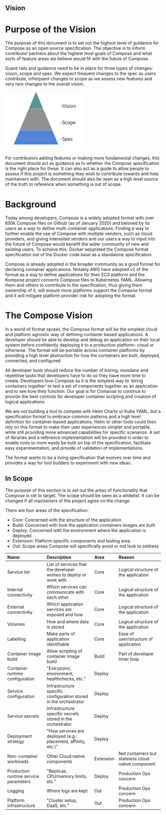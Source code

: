 ## Vision 

# Purpose of the Vision

The purpose of this document is to set out the highest level of guidance for Compose as an open source specification. 
The objective is to inform contributor partners about the highest level goals of Compose and what sorts of feature areas we believe would fit with the future of Compose. 

Guard rails and guidance need to be in place for three types of changes: vision, scope and spec. 
We expect frequent changes to the spec as users contribute, infrequent changes to scope as we assess new features and very rare changes to the overall vision. 

<img src="vision_pyramid.png" width="256">

For contributors adding features or making more fundamental changes, this document should act as guidance as to whether the Compose specification is the right place for these. 
It can also act as a guide to allow people to assess if this project is something they wish to contribute towards and help maintainers with. The document should also be seen as a high level source of the truth to reference when something is out of scope.

# Background

Today among developers, Compose is a widely adopted format with over 650k Compose files on Github (as of January 2020) and beloved by its users as a way to define multi-container applications. 
Finding a way to further enable the use of Compose with multiple vendors, such as cloud providers, and giving interested vendors and our users a way to input into the future of Compose would benefit the wider community of new and existing users.
To achieve this, Docker separated the Compose format specification out of the Docker code base as a standalone specification.

Compose is already adopted in the broader community as a good format for declaring container applications. Notably AWS have adopted v2 of the format as a way to define applications for their ECS platform and the Kompose project converts Compose files to Kubernetes YAML. 
Allowing them and others to contribute to the specification, thus giving them ownership of it, will ensure more platforms support the Compose format and it will mitigate platform provider risk for adopting the format.

# The Compose Vision

In a world of format sprawl, the Compose format will be the simplest cloud and platform agnostic way of defining container based applications. 
A developer should be able to develop and debug an application on their local system before confidently deploying it to a production platform– cloud or otherwise. 
The format will be portable across container platforms by providing a high level abstraction for how the containers are built, deployed, connected, and configured.

All developer tools should reduce the number of boring, mundane and repetitive tasks that developers have to do so they have more time to create. 
Developers love Compose as it is the simplest way to ‘string containers together’ to test a set of components together as an application and to see how they function. 
Our goal is for Compose to continue to provide the best controls for developer container scripting and creation of logical applications.

We are not building a tool to compete with Helm Charts or Kube YAML, but a specification format to embrace common patterns and a high level definition for container-based applications. 
Helm or other tools could then rely on this format to make their user experiences simpler and portable, while still providing more advanced capabilities for specific scenarios. 
A set of libraries and a reference implementation will be provided in order to enable tools to more easily be built on top of the specification, facilitate easy experimentation, and provide of validation of implementations.

The format wants to be a living specification that evolves over time and provides a way for tool builders to experiment with new ideas.
## In Scope
The purpose of this section is to set out the areas of functionality that Compose is set to target. 
The scope should be seen as a whitelist. It can be changed if all maintainers of the project agree on the change.

There are four areas of the specification:
* Core: Concerned with the structure of the application
* Build: Concerned with how the application containers images are built
* Deploy: Concerned with the environment where the application is deployed
* Extension: Platform specific components and testing area
* Out: Scope areas Compose will specifically avoid or not look to address 

**Name**|**Description**|**Area**|**Reason**
:-----|:-----|:-----|:-----
Service list|List of services that the developer wishes to deploy or work with |Core|Logical structure of the application
Internal connectivity |Which services can communicate with each other|Core|Logical structure of the application
External connectivity |Which application services are exposed and how|Core|Logical structure of the application
Volumes|How and where data is stored|Core|Logical structure of the application
Labelling|Make parts of application identifiable|Core|Ease of user/structure of application 
Container image build|Allow scripting of container image build|Build|Part of developer inner loop
Container runtime configuration|"Entrypoint, environment, healthchecks, etc."|Deploy| 
Service configuration|Infrastructure specific configuration stored in the orchestrator|Deploy| 
Service secrets|Infrastructure specific secrets stored in the orchestrator|Deploy| 
Deployment strategy|"How services are deployed (e.g.: placement, affinity, etc.)"|Deploy| 
Non-container workloads|Other Cloud native components |Extension|Not containers but stateless cloud native component
Production runtime service parameters|"Replicas, CPU/memory limits, etc."|Deploy|Production Ops concern
Logging|Where logs are kept|Out|Production Ops concern
Platform infrastructure|"Cluster setup, DaaS, etc."|Out|Production Ops concern

